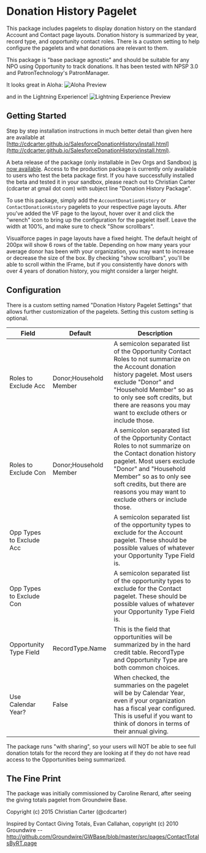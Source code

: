 # Donation History Pagelet

This package includes pagelets to display donation history on the standard Account and Contact page layouts. Donation history is summarized by year, record type, and opportunity contact roles. There is a custom setting to help configure the pagelets and what donations are relevant to them.

This package is "base package agnostic" and should be suitable for any NPO using Opportunity to track donations. It has been tested with NPSP 3.0 and PatronTechnology's PatronManager.

It looks great in Aloha:
![Aloha Preview](http://cdcarter.github.io/SalesforceDonationHistory/aloha-demo.png)

and in the Lightning Experience!
![Lightning Experience Preview](http://cdcarter.github.io/SalesforceDonationHistory/lex-demo.png)

## Getting Started
Step by step installation instructions in much better detail than given here are available at [http://cdcarter.github.io/SalesforceDonationHistory/install.html](http://cdcarter.github.io/SalesforceDonationHistory/install.html).

A beta release of the package (only installable in Dev Orgs and Sandbox) [is now available](https://test.salesforce.com/packaging/installPackage.apexp?p0=04t61000000FZAp). Access to the production package is currently only available to users who test the beta package first. If you have successfully installed the beta and tested it in your sandbox, please reach out to Christian Carter (cdcarter at gmail dot com) with subject line "Donation History Package".

To use this package, simply add the `AccountDonationHistory` or `ContactDonationHistory` pagelets to your respective page layouts. After you've added the VF page to the layout, hover over it and click the "wrench" icon to bring up the configuration for the pagelet itself. Leave the width at 100%, and make sure to check "Show scrollbars".

Visualforce pages in page layouts have a fixed height. The default height of 200px will show 6 rows of the table. Depending on how many years your average donor has been with your organization, you may want to increase or decrease the size of the box. By checking "show scrollbars", you'll be able to scroll within the IFrame, but if you consistently have donors with over 4 years of donation history, you might consider a larger height.

## Configuration

There is a custom setting named "Donation History Pagelet Settings" that allows further customization of the pagelets. Setting this custom setting is optional.

<table>
<thead>
<tr><th>Field</th><th>Default</th><th>Description</th></tr>
</thead>
<tbody>
<tr><td>Roles to Exclude Acc</td><td>Donor;Household Member</td><td>A semicolon separated list of the Opportunity Contact Roles to not summarize on the Account donation history pagelet. Most users exclude "Donor" and "Household Member" so as to only see soft credits, but there are reasons you may want to exclude others or include those.</td></tr>
<tr><td>Roles to Exclude Con</td><td>Donor;Household Member</td><td>A semicolon separated list of the Opportunity Contact Roles to not summarize on the Contact donation history pagelet. Most users exclude "Donor" and "Household Member" so as to only see soft credits, but there are reasons you may want to exclude others or include those.</td></tr>
<tr><td>Opp Types to Exclude Acc</td><td></td><td>A semicolon separated list of the opportunity types to exclude for the Account pagelet. These should be possible values of whatever your Opportunity Type Field is.</td></tr>
<tr><td>Opp Types to Exclude Con</td><td></td><td>A semicolon separated list of the opportunity types to exclude for the Contact pagelet. These should be possible values of whatever your Opportunity Type Field is.</td></tr>
<tr><td>Opportunity Type Field</td><td>RecordType.Name</td><td>This is the field that opportunities will be summarized by in the hard credit table. RecordType and Opportunity Type are both common choices.</td></tr>
<tr><td>Use Calendar Year?</td><td>False</td><td>When checked, the summaries on the pagelet will be by Calendar Year, even if your organization has a fiscal year configured. This is useful if you want to think of donors in terms of their annual giving.</td></tr>
</tbody>
</table>

The package runs "with sharing", so your users will NOT be able to see full donation totals for the record they are looking at if they do not have read access to the Opportunities being summarized.

## The Fine Print

The package was initially commissioned by Caroline Renard, after seeing the  giving totals pagelet from Groundwire Base.

Copyright (c) 2015 Christian Carter (@cdcarter)

Inspired by Contact Giving Totals, Evan Callahan, copyright (c) 2010 Groundwire -- http://github.com/Groundwire/GWBase/blob/master/src/pages/ContactTotalsByRT.page
